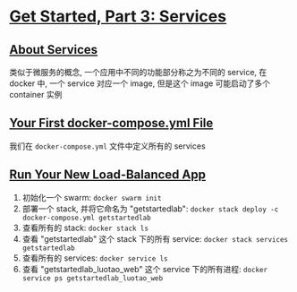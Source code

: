 # [Get Started, Part 3: Services](https://docs.docker.com/get-started/part2/)

## [About Services](https://docs.docker.com/get-started/part3/#about-services)

类似于微服务的概念, 一个应用中不同的功能部分称之为不同的 service, 在 docker 中, 一个 service 对应一个 image, 但是这个 image 可能启动了多个 container 实例

## [Your First docker-compose.yml File](https://docs.docker.com/get-started/part3/#your-first-docker-composeyml-file)

我们在 `docker-compose.yml` 文件中定义所有的 services

## [Run Your New Load-Balanced App](https://docs.docker.com/get-started/part3/#run-your-new-load-balanced-app)

1. 初始化一个 swarm: `docker swarm init`
2. 部署一个 stack, 并将它命名为 "getstartedlab": `docker stack deploy -c docker-compose.yml getstartedlab`
3. 查看所有的 stack: `docker stack ls`
4. 查看 "getstartedlab" 这个 stack 下的所有 service: `docker stack services getstartedlab`
5. 查看所有的 services: `docker service ls`
6. 查看 "getstartedlab_luotao_web" 这个 service 下的所有进程: `docker service ps getstartedlab_luotao_web`
